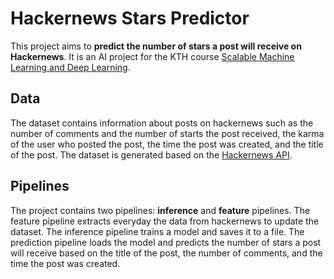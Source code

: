 # Hackernews Stars Predictor
This project aims to **predict the number of stars a post will receive on Hackernews**. It is an AI project for the KTH course [Scalable Machine Learning and Deep Learning](https://id2223kth.github.io/).

## Data
The dataset contains information about posts on hackernews such as the number of comments and the number of starts the post received, the karma of the user who posted the post, the time the post was created, and the title of the post. The dataset is generated based on the [Hackernews API](https://github.com/HackerNews/API).

## Pipelines
The project contains two pipelines: **inference** and **feature** pipelines. The feature pipeline extracts everyday the data from hackernews to update the dataset. The inference pipeline trains a model and saves it to a file. The prediction pipeline loads the model and predicts the number of stars a post will receive based on the title of the post, the number of comments, and the time the post was created.